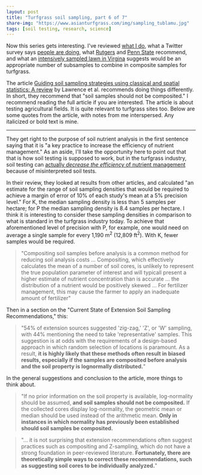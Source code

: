 ```yaml
---
layout: post
title: "Turfgrass soil sampling, part 6 of 7"
share-img: "https://www.asianturfgrass.com/img/sampling_tublamu.jpg"
tags: [soil testing, research, science]
---
```


Now this series gets interesting. I've reviewed [what I do](https://www.asianturfgrass.com/2020-02-05-composite-samples-4/), what a Twitter survey says [people are doing](https://www.asianturfgrass.com/2020-02-06-composite-samples-5/), what [Rutgers](https://www.asianturfgrass.com/2020-02-02-composite-samples-1/) and [Penn State](https://www.asianturfgrass.com/2020-02-03-composite-samples-2/) recommend, and what an [intensively sampled lawn in Virgina](https://www.asianturfgrass.com/2020-02-04-composite-samples-3/) suggests would be an appropriate number of subsamples to combine in composite samples for turfgrass.

The article [Guiding soil sampling strategies using classical and spatial statistics: A review](https://dx.doi.org/10.1002/agj2.20048) by Lawrence et al. recommends doing things differently. In short, they recommend that "soil samples should not be composited." I recommend reading the full article if you are interested. The article is about testing agricultural fields. It is quite relevant to turfgrass sites too. Below are some quotes from the article, with notes from me interspersed. Any italicized or bold text is mine.

---

They get right to the purpose of soil nutrient analysis in the first sentence saying that it is "a key practice to increase the efficiency of nutrient management." As an aside, I'll take the opportunity here to point out that that is how soil testing is supposed to work, but in the turfgrass industry, soil testing can [actually *decrease the efficiency* of nutrient management](https://www.blog.asianturfgrass.com/2016/03/thats-not-the-way-it-is-supposed-to-work.html) because of misinterpreted soil tests.

In their review, they looked at results from other articles, and calculated "an estimate for the range of soil sampling densities that would be required to achieve a margin of error of 10% of each study's mean at a 5% precision level." For K, the median sampling density is less than 5 samples per hectare; for P the median sampling density is 8.4 samples per hectare. I think it is interesting to consider these sampling densities in comparison to what is standard in the turfgrass industry today. To achieve that aforementioned level of precision with P, for example, one would need on average a single sample for every 1,190 m<sup>2</sup> (12,809 ft<sup>2</sup>). With K, fewer samples would be required.

> "Compositing soil samples before analysis is a common method for reducing soil analysis costs ... Compositing, which effectively calculates the mean of a number of soil cores, is unlikely to represent the true population parameter of interest and will typicall present a higher estimate of nutrient concentration than is accurate ... the distribution of a nutrient would be positively skewed ... For fertilizer management, this may cause the farmer to apply an inadequate amount of fertilizer"

Then in a section on the "Current State of Extension Soil Sampling Recommendations," this:

> "54% of extension sources suggested 'zig-zag,' 'Z', or 'W' sampling, with 44% mentioning the need to take 'representative' samples. This suggestion is at odds with the requirements of a design-based approach in which random selection of locations is paramount. As a result, **it is highly likely that these methods often result in biased results, especially if the samples are composited before analysis and the soil property is lognormally distributed.**"

In the general suggestions and conclusion to the article, more things to think about.

> "If no prior information on the soil property is available, log-normality should be assumed, **and soil samples should not be composited.** If the collected cores display log-normality, the geometric mean or median should be used instead of the arithmetic mean. **Only in instances in which normality has previously been established should soil samples be composited.**

> "... it is not surprising that extension recommendations often suggest practices such as compositing and Z-sampling, which do not have a strong foundation in peer-reviewed literature. **Fortunately, there are theoretically simple ways to correct these recommendations, such as suggesting soil cores to be individually analyzed.**" 








